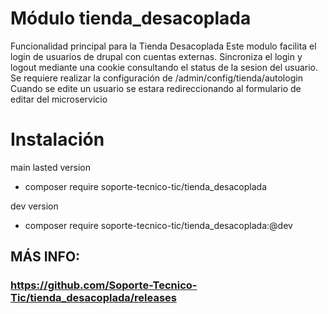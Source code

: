 # Módulo tienda_desacoplada
Funcionalidad principal para la Tienda Desacoplada
Este modulo facilita el login de usuarios de drupal con cuentas externas.
Sincroniza el login y logout mediante una cookie consultando el status de la sesion del usuario.
Se requiere realizar la configuración de /admin/config/tienda/autologin
Cuando se edite un usuario se estara redireccionando al formulario de editar del microservicio

# Instalación
main lasted version
* composer require soporte-tecnico-tic/tienda_desacoplada

dev version
* composer require soporte-tecnico-tic/tienda_desacoplada:@dev

## MÁS INFO:
### https://github.com/Soporte-Tecnico-Tic/tienda_desacoplada/releases
